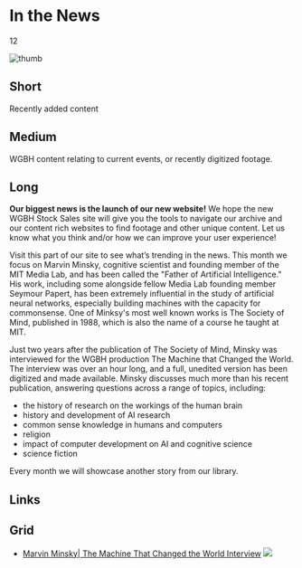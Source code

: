 # In the News

12

![thumb](https://s3.amazonaws.com/wgbhstocksales.org/content/collections/in_the_news/News+of+the+World_348x196.png)


## Short

Recently added content

## Medium

WGBH content relating to current events, or recently digitized footage.  

## Long

**Our biggest news is the launch of our new website!**
We hope the new WGBH Stock Sales site will give you the tools to navigate our archive and our 
content rich websites to find footage and other unique content.  Let us know what you think
and/or how we can improve your user experience!

Visit this part of our site to see what’s trending in the news.  This month we focus on Marvin Minsky, cognitive scientist and founding member of the MIT Media Lab, and has been called the "Father of Artificial Intelligence." His work, including some alongside fellow Media Lab founding member Seymour Papert, has been extremely influential in the study of artificial neural networks, especially building machines with the capacity for commonsense. One of Minksy's most well known works is The Society of Mind, published in 1988, which is also the name of a course he taught at MIT.

Just two years after the publication of The Society of Mind, Minsky was interviewed for the WGBH production The Machine that Changed the World. The interview was over an hour long, and a full, unedited version has been digitized and made available. Minsky discusses much more than his recent publication, answering questions across a range of topics, including:

- the history of research on the workings of the human brain
- history and development of AI research
- common sense knowledge in humans and computers
- religion
- impact of computer development on AI and cognitive science
- science fiction


Every month we will showcase another story from our library.  

## Links

## Grid

- [Marvin Minsky| The Machine That Changed the World Interview](http://openvault.wgbh.org/catalog/V_EC93438EE8A747989743A3987DD21409) ![](https://s3.amazonaws.com/wgbhstocksales.org/content/collections/in_the_news/Minsky.png)

